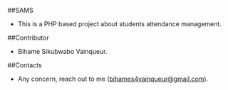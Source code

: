 ##SAMS

- This is a PHP based project about students attendance management.

##Contributor

- Bihame Sikubwabo Vainqueur.

##Contacts

- Any concern, reach out to me (bihames4vainqueur@gmail.com).